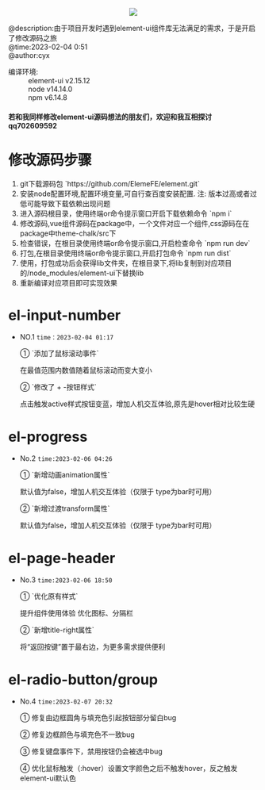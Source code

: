 <p align="center">
  <img src="https://cdn.rawgit.com/ElemeFE/element/dev/element_logo.svg">
</p>


<div><span style="fontSize:16px;fontWeight:700">@description:</span>由于项目开发时遇到element-ui组件库无法满足的需求，于是开启了修改源码之旅</div>
<div><span style="fontSize:16px;fontWeight:700">@time:</span>2023-02-04 0:51</div>
<div><span style="fontSize:16px;fontWeight:700">@author:</span>cyx</div>

<dl>
    <dt>编译环境:</dt>
    <dd>element-ui <span style="fontWeight:700">v2.15.12</span></dd>
    <dd>node       <span style="fontWeight:700">v14.14.0</span></dd>
    <dd>npm        <span style="fontWeight:700">v6.14.8</span></dd>
</dl>

<h4>若和我同样修改element-ui源码想法的朋友们，欢迎和我互相探讨qq702609592</h4>


# 修改源码步骤
<ol>
    <li>git下载源码包 `https://github.com/ElemeFE/element.git`</li>
    <li>安装node配置环境,配置环境变量,可自行查百度安装配置. 注: 版本过高或者过低可能导致下载依赖出现问题</li>
    <li>进入源码根目录，使用终端or命令提示窗口开启下载依赖命令 `npm i`</li>
    <li>修改源码,vue组件源码在package中，一个文件对应一个组件,css源码在在package中theme-chalk/src下</li>
    <li>检查错误，在根目录使用终端or命令提示窗口,开启检查命令 `npm run dev`</li>
    <li>打包,在根目录使用终端or命令提示窗口,开启打包命令 `npm run dist`</li>
    <li>使用，打包成功后会获得lib文件夹，在根目录下,将lib复制到对应项目的/node_modules/element-ui下替换lib</li>
    <li>重新编译对应项目即可实现效果</li>
</ol>


# el-input-number
- NO.1  `time：2023-02-04 01:17`
    <p>① `添加了鼠标滚动事件`</p>
        在最值范围内数值随着鼠标滚动而变大变小
    <p>② `修改了 + -按钮样式`</p>
        点击触发active样式按钮变蓝，增加人机交互体验,原先是hover相对比较生硬
    
# el-progress
- No.2  `time:2023-02-06 04:26`
    <p>① `新增动画animation属性`</p>
         默认值为false，增加人机交互体验（仅限于 type为bar时可用）
    <p>② `新增过渡transform属性`</p>
         默认值为false，增加人机交互体验（仅限于 type为bar时可用）

# el-page-header
- No.3  `time:2023-02-06 18:50`
    <p>① `优化原有样式`</p>
        提升组件使用体验 优化图标、分隔栏
    <p>② `新增title-right属性`</p>
        将“返回按键”置于最右边，为更多需求提供便利

# el-radio-button/group
- No.4  `time:2023-02-07 20:32`
    <p>① 修复由边框圆角与填充色引起按钮部分留白bug</p>
    <p>② 修复边框颜色与填充色不一致bug</p>
    <p>③ 修复键盘事件下，禁用按钮仍会被选中bug</p>
    <p>④ 优化鼠标触发（:hover）设置文字颜色之后不触发hover，反之触发element-ui默认色</p>
